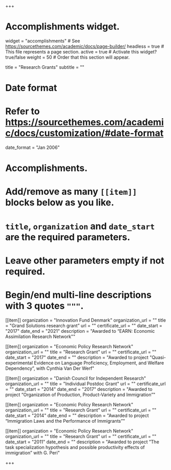 +++
# Accomplishments widget.
widget = "accomplishments"  # See https://sourcethemes.com/academic/docs/page-builder/
headless = true  # This file represents a page section.
active = true  # Activate this widget? true/false
weight = 50  # Order that this section will appear.

title = "Research Grants"
subtitle = ""

# Date format
#   Refer to https://sourcethemes.com/academic/docs/customization/#date-format
date_format = "Jan 2006"

# Accomplishments.
#   Add/remove as many `[[item]]` blocks below as you like.
#   `title`, `organization` and `date_start` are the required parameters.
#   Leave other parameters empty if not required.
#   Begin/end multi-line descriptions with 3 quotes `"""`.

[[item]]
  organization = "Innovation Fund Denmark"
  organization_url = ""
  title = "Grand Solutions research grant”
  url = ""
  certificate_url = ""
  date_start = "2017"
  date_end = "2021"
  description = "Awarded to “EARN: Economic Assimilation Research Network""


[[item]]
  organization = "Economic Policy Research Network"
  organization_url = ""
  title = "Research Grant"
  url = ""
  certificate_url = ""
  date_start = "2017"
  date_end = ""
  description = "Awarded to project "Quasi-experimental Evidence on Language Proficiency, Employment, and Welfare Dependency”, with Cynthia Van Der Werf"
  
[[item]]
  organization = "Danish Council for Independent Research"
  organization_url = ""
  title = "Individual Postdoc Grant"
  url = ""
  certificate_url = ""
  date_start = "2014"
  date_end = "2017"
  description = "Awarded to project “Organization of Production, Product-Variety and Immigration”"

[[item]]
  organization = "Economic Policy Research Network"
  organization_url = ""
  title = "Research Grant"
  url = ""
  certificate_url = ""
  date_start = "2014"
  date_end = ""
  description = "Awarded to project “Immigration Laws and the Performance of Immigrants”"
  
[[item]]
  organization = "Economic Policy Research Network"
  organization_url = ""
  title = "Research Grant"
  url = ""
  certificate_url = ""
  date_start = "2011"
  date_end = ""
  description = "Awarded to project ”The task specialization hypothesis and possible productivity effects of immigration” with G. Peri"
    
+++
